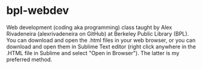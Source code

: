 # bpl-webdev
Web development (coding aka programming) class taught by Alex Rivadeneira (alexrivadeneira on GitHub) at Berkeley Public Library (BPL). You can download and open the .html files in your web browser, or you can download and open them in Sublime Text editor (right click anywhere in the .HTML file in Sublime and select "Open in Browser"). The latter is my preferred method.